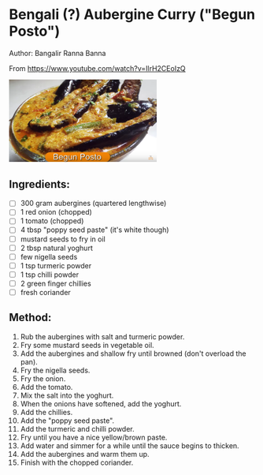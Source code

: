 # Bengali (?) Aubergine Curry ("Begun Posto")
Author: Bangalir Ranna Banna

From https://www.youtube.com/watch?v=IlrH2CEoIzQ

<img src='../recipes/begun-posto.png' width='300px'>


## Ingredients:
- [ ] 300 gram aubergines (quartered lengthwise)
- [ ] 1 red onion (chopped)
- [ ] 1 tomato (chopped)
- [ ] 4 tbsp "poppy seed paste" (it's white though)
- [ ] mustard seeds to fry in oil
- [ ] 2 tbsp natural yoghurt
- [ ] few nigella seeds
- [ ] 1 tsp turmeric powder
- [ ] 1 tsp chilli powder
- [ ] 2 green finger chillies
- [ ] fresh coriander

## Method:
1. Rub the aubergines with salt and turmeric powder.
2. Fry some mustard seeds in vegetable oil.
3. Add the aubergines and shallow fry until browned (don't overload the pan).
4. Fry the nigella seeds.
5. Fry the onion.
6. Add the tomato.
7. Mix the salt into the yoghurt.
8. When the onions have softened, add the yoghurt.
9. Add the chillies.
10. Add the "poppy seed paste".
11. Add the turmeric and chilli powder.
12. Fry until you have a nice yellow/brown paste.
13. Add water and simmer for a while until the sauce begins to thicken.
14. Add the aubergines and warm them up.
15. Finish with the chopped coriander.
